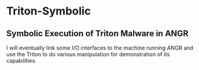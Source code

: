 # Triton-Symbolic
## Symbolic Execution of Triton Malware in ANGR
I will eventually link some I/O interfaces to the machine running ANGR and use the Triton to do various manipulation for demonstration of its capabilities. 
